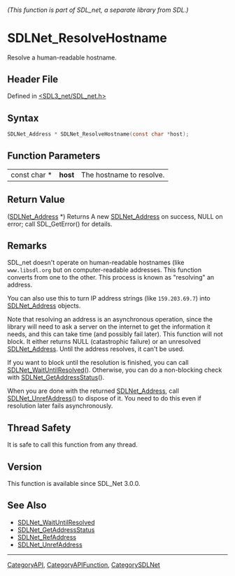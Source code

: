###### (This function is part of SDL_net, a separate library from SDL.)
# SDLNet_ResolveHostname

Resolve a human-readable hostname.

## Header File

Defined in [<SDL3_net/SDL_net.h>](https://github.com/libsdl-org/SDL_net/blob/main/include/SDL3_net/SDL_net.h)

## Syntax

```c
SDLNet_Address * SDLNet_ResolveHostname(const char *host);
```

## Function Parameters

|              |          |                          |
| ------------ | -------- | ------------------------ |
| const char * | **host** | The hostname to resolve. |

## Return Value

([SDLNet_Address](SDLNet_Address) *) Returns A new
[SDLNet_Address](SDLNet_Address) on success, NULL on error; call
SDL_GetError() for details.

## Remarks

SDL_net doesn't operate on human-readable hostnames (like `www.libsdl.org` but on computer-readable addresses. This function converts from one to
the other. This process is known as "resolving" an address.

You can also use this to turn IP address strings (like `159.203.69.7`) into
[SDLNet_Address](SDLNet_Address) objects.

Note that resolving an address is an asynchronous operation, since the
library will need to ask a server on the internet to get the information it
needs, and this can take time (and possibly fail later). This function will
not block. It either returns NULL (catastrophic failure) or an unresolved
[SDLNet_Address](SDLNet_Address). Until the address resolves, it can't be
used.

If you want to block until the resolution is finished, you can call
[SDLNet_WaitUntilResolved](SDLNet_WaitUntilResolved)(). Otherwise, you can
do a non-blocking check with
[SDLNet_GetAddressStatus](SDLNet_GetAddressStatus)().

When you are done with the returned [SDLNet_Address](SDLNet_Address), call
[SDLNet_UnrefAddress](SDLNet_UnrefAddress)() to dispose of it. You need to
do this even if resolution later fails asynchronously.

## Thread Safety

It is safe to call this function from any thread.

## Version

This function is available since SDL_Net 3.0.0.

## See Also

- [SDLNet_WaitUntilResolved](SDLNet_WaitUntilResolved)
- [SDLNet_GetAddressStatus](SDLNet_GetAddressStatus)
- [SDLNet_RefAddress](SDLNet_RefAddress)
- [SDLNet_UnrefAddress](SDLNet_UnrefAddress)

----
[CategoryAPI](CategoryAPI), [CategoryAPIFunction](CategoryAPIFunction), [CategorySDLNet](CategorySDLNet)

